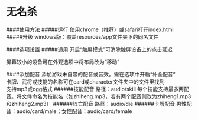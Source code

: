 # 无名杀

####使用方法
#####运行
使用chrome（推荐）或safari打开index.html<br>
#####升级
windows版：覆盖resources/app文件夹下的同名文件

####选项设置
#####通用
开启“触屏模式”可消除触屏设备上的点击延迟

屏幕较小的设备可在外观选项中将布局改为“移动”

####添加配音
添加游戏未自带的配音或音效。需在选项中开启“补全配音”<br>
卡牌、武将或技能的名称可在card或character文件夹中的文件里找到<br>
支持mp3或ogg格式
######技能配音
路径：audio/skill
每个技能支持最多两配音。将文件命名为技能名（如zhiheng.mp3，若有两个配音则改为zhiheng1.mp3和zhiheng2.mp3）
######阵亡配音
路径：audio/die
######卡牌配音
男性配音：audio/card/male；女性配音：audio/card/female
